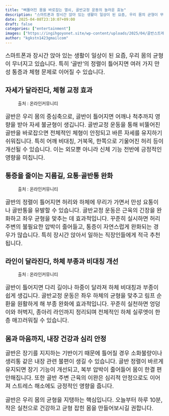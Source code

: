 ```yaml
---
title: "삐뚤어진 몸을 바로잡는 열쇠, 골반교정 운동의 놀라운 효능"
description: "스마트폰과 장시간 앉아 있는 생활이 일상이 된 요즘, 우리 몸의 균형이 무너지고 있습니다. 특히 ‘골반’의 정렬이 틀어지면 여러 가지 만성 통증과 체형 문제로 이어질 수 있습니다."
date: 2025-04-08T23:10:07+09:00
draft: false
categories: ["entertainment"]
images: ["https://ingihgoyonet.site/wp-content/uploads/2025/04/골반스트레칭-1024x683.jpg", "https://ingihgoyonet.site/wp-content/uploads/2025/04/골반운동-1024x683.jpg", "https://ingihgoyonet.site/wp-content/uploads/2025/04/골반관리-1024x699.jpg"]
author: "kgkstn1423gmailcom"
---
```


<p style="font-size:18px">스마트폰과 장시간 앉아 있는 생활이 일상이 된 요즘, 우리 몸의 균형이 무너지고 있습니다. 특히 ‘골반’의 정렬이 틀어지면 여러 가지 만성 통증과 체형 문제로 이어질 수 있습니다.</p> <h2 >자세가 달라진다, <strong>체형 교정 효과</strong></h2> <figure ><img src="https://ingihgoyonet.site/wp-content/uploads/2025/04/골반스트레칭-1024x683.jpg" alt="" style="aspect-ratio:16/9;object-fit:cover"/><figcaption >출처 : 온라인커뮤니티</figcaption></figure> <p style="font-size:18px">골반은 우리 몸의 중심축으로, 골반이 틀어지면 어깨나 척추까지 영향을 받아 자세 불균형이 생깁니다. 골반교정 운동을 통해 비뚤어진 골반을 바로잡으면 전체적인 체형이 안정되고 바른 자세를 유지하기 쉬워집니다. 특히 어깨 비대칭, 거북목, 한쪽으로 기울어진 허리 등이 개선될 수 있습니다. 이는 외모뿐 아니라 신체 기능 전반에 긍정적인 영향을 미칩니다.</p> <h2 >통증을 줄이는 지름길, <strong>요통·골반통 완화</strong></h2> <figure ><img src="https://ingihgoyonet.site/wp-content/uploads/2025/04/골반운동-1024x683.jpg" alt="" style="aspect-ratio:16/9;object-fit:cover"/><figcaption >출처 : 온라인커뮤니티</figcaption></figure> <p style="font-size:18px">골반의 정렬이 틀어지면 허리와 하체에 무리가 가면서 만성 요통이나 골반통을 유발할 수 있습니다. 골반교정 운동은 근육의 긴장을 완화하고 좌우 균형을 맞추는 데 효과적입니다. 꾸준히 실시하면 허리 주변의 불필요한 압박이 줄어들고, 통증이 자연스럽게 완화되는 경우가 많습니다. 특히 장시간 앉아서 일하는 직장인들에게 적극 추천됩니다.</p> <h2 >라인이 달라진다, 하체 부종과 비대칭 개선</h2> <figure ><img src="https://ingihgoyonet.site/wp-content/uploads/2025/04/골반관리-1024x699.jpg" alt="" style="aspect-ratio:16/9;object-fit:cover"/><figcaption >출처 : 온라인커뮤니티</figcaption></figure> <p style="font-size:18px">골반이 틀어지면 다리 길이나 하중이 달라져 하체 비대칭과 부종이 쉽게 생깁니다. 골반교정 운동은 좌우 하체의 균형을 맞추고 림프 순환을 원활하게 해 부종 완화에 효과적입니다. 꾸준히 실천하면 엉덩이와 허벅지, 종아리 라인까지 정리되며 전체적인 하체 실루엣이 한층 매끄러워질 수 있습니다.</p> <h2 >몸과 마음까지, 내장 건강과 심리 안정</h2> <p style="font-size:18px">골반은 장기를 지지하는 기반이기 때문에 틀어질 경우 소화불량이나 생리통 같은 내장 관련 불편이 생길 수 있습니다. 골반 정렬이 바르게 유지되면 장기 기능이 개선되고, 복부 압박이 줄어들어 몸이 한결 편안해집니다. 또한 골반 주변 근육의 이완은 심리적 안정으로도 이어져 스트레스 해소에도 긍정적인 영향을 줍니다.</p> <p style="font-size:18px">골반은 우리 몸의 균형을 지탱하는 핵심입니다. 오늘부터 하루 10분, 작은 실천으로 건강하고 균형 잡힌 몸을 만들어보시길 권합니다.</p>